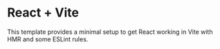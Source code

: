 # React + Vite

This template provides a minimal setup to get React working in Vite with HMR and some ESLint rules.








